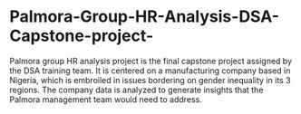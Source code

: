 # Palmora-Group-HR-Analysis-DSA-Capstone-project-
Palmora group HR analysis project is the final capstone project assigned by the DSA training team. It is centered on a manufacturing company based in Nigeria, which is embroiled in issues bordering on gender inequality in its 3 regions. The company data is analyzed to generate insights that the Palmora management team would need to address.
